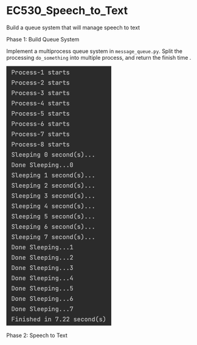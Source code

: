 # EC530_Speech_to_Text

Build a queue system that will manage speech to text



Phase 1:  Build Queue System

Implement a multiprocess queue system in `message_queue.py`. Split the processing `do_something` into multiple  process, and  return the finish time .

![ ](/img/multiprocess_q.png)






Phase 2:  Speech to Text
